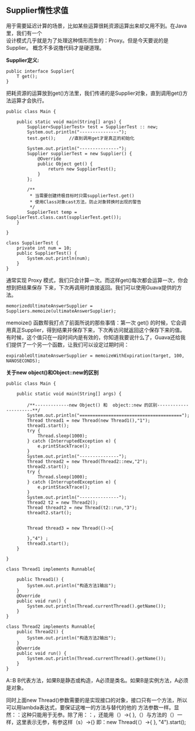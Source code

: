 ## Supplier惰性求值

用于需要延迟计算的场景，比如某些运算很耗资源运算出来却又用不到。在Java里，我们有一个  
设计模式几乎就是为了处理这种情形而生的：Proxy。但是今天要说的是Supplier。
概念不多说撸代码才是硬道理。

**Supplier定义:**
```
public interface Supplier{
    T get();
}
```
把耗资源的运算放到get()方法里，我们传递的是Supplier对象，直到调用get()方法运算才会执行。


```
public class Main {

	public static void main(String[] args) {
		Supplier<SupplierTest> test = SupplierTest :: new;
		System.out.println("---------------");
		test.get();		//直到调用get才是真正的初始化

        System.out.println("---------------");
        Supplier supplierTest = new Supplier() {
            @Override
            public Object get() {
                return new SupplierTest();
            }
        };
        
        /**
         * 当需要创建终极目标时只需supplierTest.get()
         * 使用Class对象cast方法，防止对象转换时出现的警告
         */
        SupplierTest temp = SupplierTest.class.cast(supplierTest.get());
	}
	
}

class SupplierTest {
	private int num = 10;
	public SupplierTest() {
		System.out.println(num);
	}
}

```

通常实现 Proxy 模式，我们只会计算一次。而这样get()每次都会运算一次，你会想到把结果保存 
下来，下次再调用时直接返回。我们可以使用Guava提供的方法。
```
memorizedUltimateAnswerSupplier = Suppliers.memoize(ultimateAnswerSupplier);
```
memoize() 函数帮我打点了前面所说的那些事情：第一次 get() 的时候，它会调用真正Supplier，得到结果并保存下来，下次再访问就返回这个保存下来的值。
有时候，这个值只在一段时间内是有效的，你知道我要说什么了，Guava还给我们提供了一个另一个函数，让我们可以设定过期时间：
```
expirableUltimateAnswerSupplier = memoizeWithExpiration(target, 100, NANOSECONDS);
```



**关于new object()和Object::new的区别**
```
public class Main {

    public static void main(String[] args) {
        
        /**-------------new Object() 和  object::new 的区别----------------------**/
        System.out.println("=======================================");
        Thread thread1 = new Thread(new Thread1(),"1");
        thread1.start();
        try {
            Thread.sleep(1000);
        } catch (InterruptedException e) {
            e.printStackTrace();
        }
        System.out.println("---------------");
        Thread thread2 = new Thread(Thread2::new,"2");
        thread2.start();
        try {
            Thread.sleep(1000);
        } catch (InterruptedException e) {
            e.printStackTrace();
        }
        System.out.println("---------------");
        Thread2 t2 = new Thread2();
        Thread threadt2 = new Thread(t2::run,"3");
        threadt2.start();
        
        
        Thread thread3 = new Thread(()->{
            
        },"4") ;
        thread3.start();
    }
    
}

class Thread1 implements Runnable{
    
    public Thread1() {
        System.out.println("构造方法1输出");
    }
    @Override
    public void run() {
        System.out.println(Thread.currentThread().getName());
    }
}

class Thread2 implements Runnable{
    public Thread2() {
        System.out.println("构造方法2输出");
    }
    @Override
    public void run() {
        System.out.println(Thread.currentThread().getName());
    }
}

```
A::B B代表方法，如果B是静态或构造，A必须是类名。如果B是实例方法，A必须是对象。

同时上面new Thread()参数需要的是实现接口的对象，接口只有一个方法，所以可以用lambda表达式，要保证这唯一的方法与替代的他的
方法参数一样。显然：：这种只能用于无参。除了用：：，还能用（）->{ },（）与方法的（）一样，这里表示无参，有参这样（s）->{}
即：new Thread(（）->{ }, "4").start();